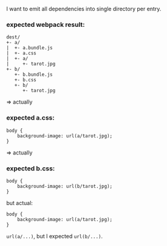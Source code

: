 I want to emit all dependencies into single directory per entry.

### expected webpack result:

```
dest/
+- a/
|  +- a.bundle.js
|  +- a.css
|  +- a/
|     +- tarot.jpg
+- b/
   +- b.bundle.js
   +- b.css
   +- b/
      +- tarot.jpg
```

=> actually

### expected a.css:

```
body {
    background-image: url(a/tarot.jpg);
}
```

=> actually

### expected b.css:

```
body {
    background-image: url(b/tarot.jpg);
}
```

but actual:

```
body {
    background-image: url(a/tarot.jpg);
}
```

`url(a/...)`, but I expected `url(b/...)`.